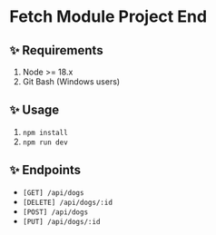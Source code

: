 # Fetch Module Project End

## ✨ Requirements

1. Node >= 18.x
2. Git Bash (Windows users)

## ✨ Usage

1. `npm install`
2. `npm run dev`

## ✨ Endpoints

- `[GET] /api/dogs`
- `[DELETE] /api/dogs/:id`
- `[POST] /api/dogs`
- `[PUT] /api/dogs/:id`
